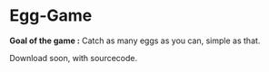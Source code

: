 # Egg-Game

__Goal of the game :__
Catch as many eggs as you can, simple as that.

Download soon, with sourcecode.
